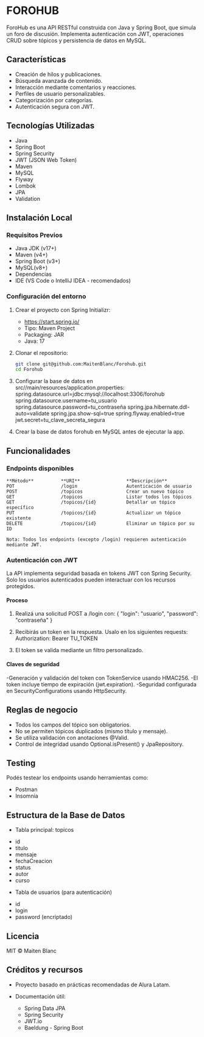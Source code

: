 # FOROHUB

ForoHub es una API RESTful construida con Java y Spring Boot, que simula un foro de discusión. Implementa autenticación con JWT, operaciones CRUD sobre tópicos y persistencia de datos en MySQL.

## Características

- Creación de hilos y publicaciones.
- Búsqueda avanzada de contenido.
- Interacción mediante comentarios y reacciones.
- Perfiles de usuario personalizables.
- Categorización por categorías.
- Autenticación segura con JWT.

## Tecnologías Utilizadas

- Java
- Spring Boot
- Spring Security
- JWT (JSON Web Token)
- Maven
- MySQL
- Flyway
- Lombok
- JPA
- Validation

## Instalación Local

### Requisitos Previos

- Java JDK (v17+)
- Maven (v4+)
- Spring Boot (v3+)
- MySQL(v8+)
- Dependencias
- IDE (VS Code o IntelliJ IDEA - recomendados)

### Configuración del entorno

1. Crear el proyecto con Spring Initializr:

   - https://start.spring.io/
   - Tipo: Maven Project
   - Packaging: JAR
   - Java: 17

2. Clonar el repositorio:

   ```bash
   git clone git@github.com:MaitenBlanc/Forohub.git
   cd Forohub
   ```

3. Configurar la base de datos en src//main/resources/application.properties:
   spring.datasource.url=jdbc:mysql://localhost:3306/forohub
   spring.datasource.username=tu_usuario
   spring.datasource.password=tu_contraseña
   spring.jpa.hibernate.ddl-auto=validate
   spring.jpa.show-sql=true
   spring.flyway.enabled=true
   jwt.secret=tu_clave_secreta_segura

4. Crear la base de datos forohub en MySQL antes de ejecutar la app.

## Funcionalidades

### Endpoints disponibles

    **Método**	        **URI**	                **Descripción**
    POT                 /login                  Autenticación de usuario
    POST	            /topicos	            Crear un nuevo tópico
    GET	                /topicos	            Listar todos los tópicos
    GET	                /topicos/{id}	        Detallar un tópico específico
    PUT	                /topicos/{id}	        Actualizar un tópico existente
    DELETE	            /topicos/{id}	        Eliminar un tópico por su ID

    Nota: Todos los endpoints (excepto /login) requieren autenticación mediante JWT.

### Autenticación con JWT

La API implementa seguridad basada en tokens JWT con Spring Security. Solo los usuarios autenticados pueden interactuar con los recursos protegidos.

#### Proceso

1. Realizá una solicitud POST a /login con:
   {
   "login": "usuario",
   "password": "contraseña"
   }

2. Recibirás un token en la respuesta. Usalo en los siguientes requests:
   Authorization: Bearer TU_TOKEN

3. El token se valida mediante un filtro personalizado.

#### Claves de seguridad

-Generación y validación del token con TokenService usando HMAC256.
-El token incluye tiempo de expiración (jwt.expiration).
-Seguridad configurada en SecurityConfigurations usando HttpSecurity.

## Reglas de negocio

- Todos los campos del tópico son obligatorios.
- No se permiten tópicos duplicados (mismo título y mensaje).
- Se utiliza validación con anotaciones @Valid.
- Control de integridad usando Optional.isPresent() y JpaRepository.

## Testing

Podés testear los endpoints usando herramientas como:

- Postman
- Insomnia

## Estructura de la Base de Datos

- Tabla principal: topicos

* id
* titulo
* mensaje
* fechaCreacion
* status
* autor
* curso

- Tabla de usuarios (para autenticación)

* id
* login
* password (encriptado)

## Licencia

MIT © Maiten Blanc

## Créditos y recursos

- Proyecto basado en prácticas recomendadas de Alura Latam.

- Documentación útil:
  - Spring Data JPA
  - Spring Security
  - JWT.io
  - Baeldung - Spring Boot
